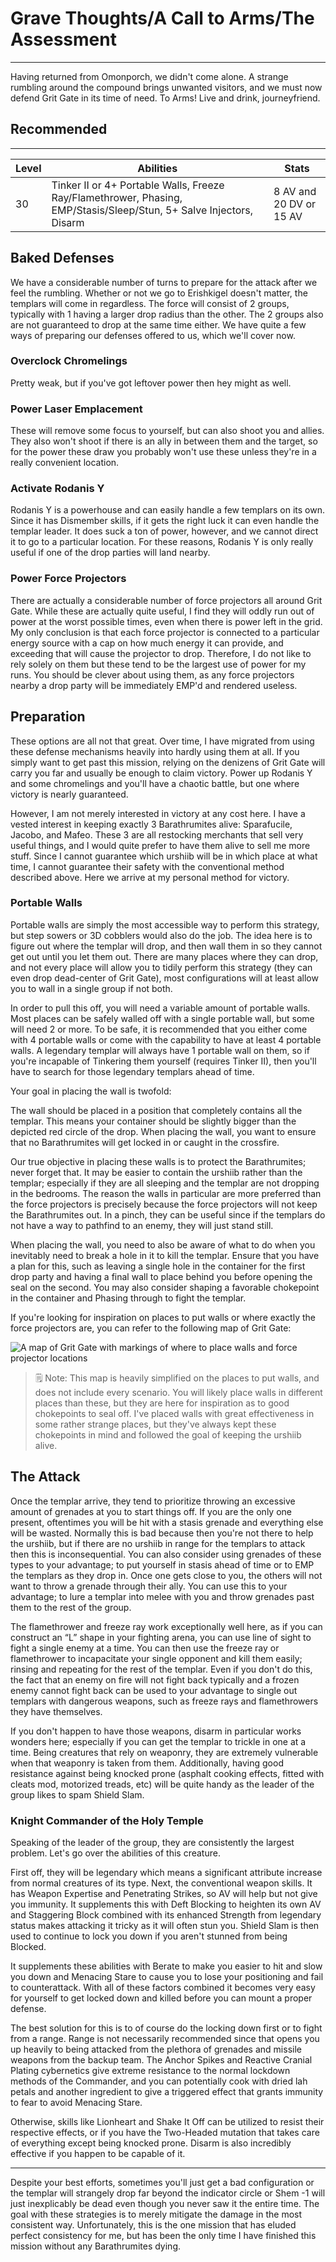 # Grave Thoughts/A Call to Arms/The Assessment

---

Having returned from Omonporch, we didn't come alone. A strange rumbling around the compound brings unwanted visitors, and we must now defend Grit Gate in its time of need. To Arms! Live and drink, journeyfriend.

<div class="section-info">

## Recommended

---

| Level | Abilities                                                                                                           | Stats                   |
| ----- | ------------------------------------------------------------------------------------------------------------------- | ----------------------- |
| 30    | Tinker II or 4+ Portable Walls, Freeze Ray/Flamethrower, Phasing, EMP/Stasis/Sleep/Stun, 5+ Salve Injectors, Disarm | 8 AV and 20 DV or 15 AV |

</div>

## Baked Defenses

We have a considerable number of turns to prepare for the attack after we feel the rumbling. Whether or not we go to Erishkigel doesn't matter, the templars will come in regardless. The force will consist of 2 groups, typically with 1 having a larger drop radius than the other. The 2 groups also are not guaranteed to drop at the same time either. We have quite a few ways of preparing our defenses offered to us, which we'll cover now.

### Overclock Chromelings

Pretty weak, but if you've got leftover power then hey might as well.

### Power Laser Emplacement

These will remove some focus to yourself, but can also shoot you and allies. They also won't shoot if there is an ally in between them and the target, so for the power these draw you probably won't use these unless they're in a really convenient location.

### Activate Rodanis Y

Rodanis Y is a powerhouse and can easily handle a few templars on its own. Since it has Dismember skills, if it gets the right luck it can even handle the templar leader. It does suck a ton of power, however, and we cannot direct it to go to a particular location. For these reasons, Rodanis Y is only really useful if one of the drop parties will land nearby.

### Power Force Projectors

There are actually a considerable number of force projectors all around Grit Gate. While these are actually quite useful, I find they will oddly run out of power at the worst possible times, even when there is power left in the grid. My only conclusion is that each force projector is connected to a particular energy source with a cap on how much energy it can provide, and exceeding that will cause the projector to drop. Therefore, I do not like to rely solely on them but these tend to be the largest use of power for my runs. You should be clever about using them, as any force projectors nearby a drop party will be immediately EMP'd and rendered useless.

## Preparation

These options are all not that great. Over time, I have migrated from using these defense mechanisms heavily into hardly using them at all. If you simply want to get past this mission, relying on the denizens of Grit Gate will carry you far and usually be enough to claim victory. Power up Rodanis Y and some chromelings and you'll have a chaotic battle, but one where victory is nearly guaranteed.

However, I am not merely interested in victory at any cost here. I have a vested interest in keeping exactly 3 Barathrumites alive: Sparafucile, Jacobo, and Mafeo. These 3 are all restocking merchants that sell very useful things, and I would quite prefer to have them alive to sell me more stuff. Since I cannot guarantee which urshiib will be in which place at what time, I cannot guarantee their safety with the conventional method described above. Here we arrive at my personal method for victory.

### Portable Walls

Portable walls are simply the most accessible way to perform this strategy, but step sowers or 3D cobblers would also do the job. The idea here is to figure out where the templar will drop, and then wall them in so they cannot get out until you let them out. There are many places where they can drop, and not every place will allow you to tidily perform this strategy (they can even drop dead-center of Grit Gate), most configurations will at least allow you to wall in a single group if not both.

In order to pull this off, you will need a variable amount of portable walls. Most places can be safely walled off with a single portable wall, but some will need 2 or more. To be safe, it is recommended that you either come with 4 portable walls or come with the capability to have at least 4 portable walls. A legendary templar will always have 1 portable wall on them, so if you're incapable of Tinkering them yourself (requires Tinker II), then you'll have to search for those legendary templars ahead of time.

Your goal in placing the wall is twofold:

The wall should be placed in a position that completely contains all the templar. This means your container should be slightly bigger than the depicted red circle of the drop.
When placing the wall, you want to ensure that no Barathrumites will get locked in or caught in the crossfire.

Our true objective in placing these walls is to protect the Barathrumites; never forget that. It may be easier to contain the urshiib rather than the templar; especially if they are all sleeping and the templar are not dropping in the bedrooms. The reason the walls in particular are more preferred than the force projectors is precisely because the force projectors will not keep the Barathrumites out. In a pinch, they can be useful since if the templars do not have a way to pathfind to an enemy, they will just stand still.

When placing the wall, you need to also be aware of what to do when you inevitably need to break a hole in it to kill the templar. Ensure that you have a plan for this, such as leaving a single hole in the container for the first drop party and having a final wall to place behind you before opening the seal on the second. You may also consider shaping a favorable chokepoint in the container and Phasing through to fight the templar.

If you're looking for inspiration on places to put walls or where exactly the force projectors are, you can refer to the following map of Grit Gate:

![A map of Grit Gate with markings of where to place walls and force projector locations]($assetsDir/images/quests/attack-map.png)

> 🗒️ Note: This map is heavily simplified on the places to put walls, and does not include every scenario. You will likely place walls in different places than these, but they are here for inspiration as to good chokepoints to seal off. I've placed walls with great effectiveness in some rather strange places, but they've always kept these chokepoints in mind and followed the goal of keeping the urshiib alive.

## The Attack

Once the templar arrive, they tend to prioritize throwing an excessive amount of grenades at you to start things off. If you are the only one present, oftentimes you will be hit with a stasis grenade and everything else will be wasted. Normally this is bad because then you're not there to help the urshiib, but if there are no urshiib in range for the templars to attack then this is inconsequential. You can also consider using grenades of these types to your advantage; to put yourself in stasis ahead of time or to EMP the templars as they drop in. Once one gets close to you, the others will not want to throw a grenade through their ally. You can use this to your advantage; to lure a templar into melee with you and throw grenades past them to the rest of the group.

The flamethrower and freeze ray work exceptionally well here, as if you can construct an “L” shape in your fighting arena, you can use line of sight to fight a single enemy at a time. You can then use the freeze ray or flamethrower to incapacitate your single opponent and kill them easily; rinsing and repeating for the rest of the templar. Even if you don't do this, the fact that an enemy on fire will not fight back typically and a frozen enemy cannot fight back can be used to your advantage to single out templars with dangerous weapons, such as freeze rays and flamethrowers they have themselves.

If you don't happen to have those weapons, disarm in particular works wonders here; especially if you can get the templar to trickle in one at a time. Being creatures that rely on weaponry, they are extremely vulnerable when that weaponry is taken from them. Additionally, having good resistance against being knocked prone (asphalt cooking effects, fitted with cleats mod, motorized treads, etc) will be quite handy as the leader of the group likes to spam Shield Slam.

### Knight Commander of the Holy Temple

Speaking of the leader of the group, they are consistently the largest problem. Let's go over the abilities of this creature.

First off, they will be legendary which means a significant attribute increase from normal creatures of its type. Next, the conventional weapon skills. It has Weapon Expertise and Penetrating Strikes, so AV will help but not give you immunity. It supplements this with Deft Blocking to heighten its own AV and Staggering Block combined with its enhanced Strength from legendary status makes attacking it tricky as it will often stun you. Shield Slam is then used to continue to lock you down if you aren't stunned from being Blocked.

It supplements these abilities with Berate to make you easier to hit and slow you down and Menacing Stare to cause you to lose your positioning and fail to counterattack. With all of these factors combined it becomes very easy for yourself to get locked down and killed before you can mount a proper defense.

The best solution for this is to of course do the locking down first or to fight from a range. Range is not necessarily recommended since that opens you up heavily to being attacked from the plethora of grenades and missile weapons from the backup team. The Anchor Spikes and Reactive Cranial Plating cybernetics give extreme resistance to the normal lockdown methods of the Commander, and you can potentially cook with dried lah petals and another ingredient to give a triggered effect that grants immunity to fear to avoid Menacing Stare.

Otherwise, skills like Lionheart and Shake It Off can be utilized to resist their respective effects, or if you have the Two-Headed mutation that takes care of everything except being knocked prone. Disarm is also incredibly effective if you happen to be capable of it.

---

Despite your best efforts, sometimes you'll just get a bad configuration or the templar will strangely drop far beyond the indicator circle or Shem -1 will just inexplicably be dead even though you never saw it the entire time. The goal with these strategies is to merely mitigate the damage in the most consistent way. Unfortunately, this is the one mission that has eluded perfect consistency for me, but has been the only time I have finished this mission without any Barathrumites dying.
